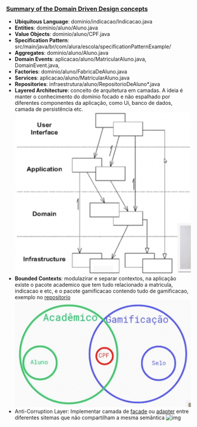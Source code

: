 ### [Summary of the Domain Driven Design concepts](https://medium.com/@ruxijitianu/summary-of-the-domain-driven-design-concepts-9dd1a6f90091)

* **Ubiquitous Language**: dominio/indicacao/Indicacao.java
* **Entities**: dominio/aluno/Aluno.java
* **Value Objects**: dominio/aluno/CPF.java
* **Specification Pattern**: src/main/java/br/com/alura/escola/specificationPatternExample/
* **Aggregates**: dominio/aluno/Aluno.java
* **Domain Events**: aplicacao/aluno/MatricularAluno.java, DomainEvent.java,
* **Factories**: dominio/aluno/FabricaDeAluno.java
* **Services**: aplicacao/aluno/MatricularAluno.java
* **Repositories**: infraestrutura/aluno/RepositorioDeAluno*.java
* **Layered Architecture**: conceito de arquitetura em camadas. A ideia é manter o conhecimento do domínio focado e não espalhado por diferentes componentes da aplicação, como Ui, banco de dados, camada de persistência etc.
  ![img](layered_architecture.png)
* **Bounded Contexts**: modulazirar e separar contextos, na aplicação existe o pacote academico que tem tudo relacionado a matricula, indicacao e etc, e o pacote gamificacao contendo tudo de gamificacao, exemplo no [repositorio](https://github.com/DeveloperArthur/monolito-modular)
  ![img](bounded_context.png)
* Anti-Corruption Layer: Implementar camada de [facade](https://github.com/DeveloperArthur/praticas-para-bom-design-de-software./tree/main/src/main/java/br/com/arthur/principles/designpatterns/facade) ou [adapter](https://github.com/DeveloperArthur/praticas-para-bom-design-de-software./tree/main/src/main/java/br/com/arthur/principles/designpatterns/adapter) entre diferentes sitemas que não compartilham a mesma semântica
  ![img](anti-corruption-layer)